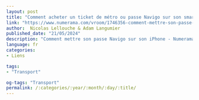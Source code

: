 ```yaml
---
layout: post
title: "Comment acheter un ticket de métro ou passe Navigo sur son smartphone ? (iPhone et android)"
link: "https://www.numerama.com/vroom/1746356-comment-mettre-son-passe-navigo-sur-son-iphone.html"
author:  Nicolas Lellouche & Adam Langumier
published_date: "21/05/2024"
description: "Comment mettre son passe Navigo sur son iPhone - Numerama"
language: fr
categories:
- Liens

tags:
- "Transport"

og-tags: "Transport"
permalink: /:categories/:year/:month/:day/:title/
---
```

